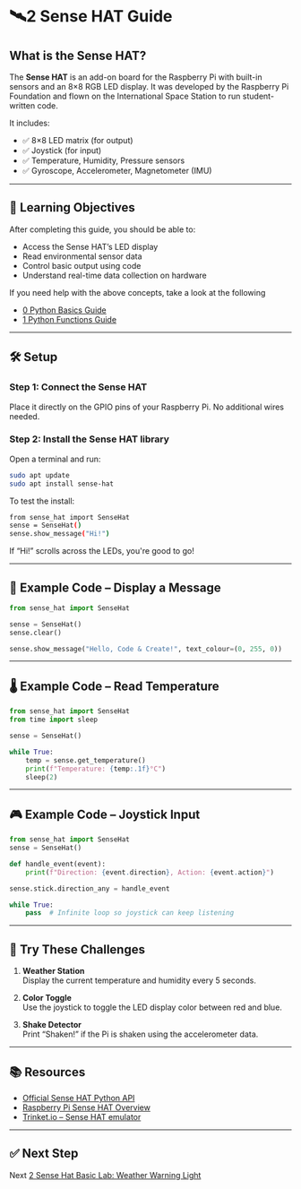 # 🛰️2 Sense HAT Guide

## What is the Sense HAT?

The **Sense HAT** is an add-on board for the Raspberry Pi with built-in sensors and an 8×8 RGB LED display. It was developed by the Raspberry Pi Foundation and flown on the International Space Station to run student-written code.

It includes:
- ✅ 8×8 LED matrix (for output)
- ✅ Joystick (for input)
- ✅ Temperature, Humidity, Pressure sensors
- ✅ Gyroscope, Accelerometer, Magnetometer (IMU)

---

## 🧠 Learning Objectives

After completing this guide, you should be able to:
- Access the Sense HAT’s LED display
- Read environmental sensor data
- Control basic output using code
- Understand real-time data collection on hardware

If you need help with the above concepts, take a look at the following
- [0 Python Basics Guide](/Guides/0-Python_Basics_Guide.md)
- [1 Python Functions Guide](/Guides/1-Python_Functions_Guide.md)

---

## 🛠️ Setup

### Step 1: Connect the Sense HAT
Place it directly on the GPIO pins of your Raspberry Pi. No additional wires needed.

### Step 2: Install the Sense HAT library
Open a terminal and run:

```bash
sudo apt update
sudo apt install sense-hat
```

To test the install:

```bash
from sense_hat import SenseHat
sense = SenseHat()
sense.show_message("Hi!")
```

If “Hi!” scrolls across the LEDs, you're good to go!

---

## 🐍 Example Code – Display a Message

```python
from sense_hat import SenseHat

sense = SenseHat()
sense.clear()

sense.show_message("Hello, Code & Create!", text_colour=(0, 255, 0))
```

---

## 🌡️ Example Code – Read Temperature

```python
from sense_hat import SenseHat
from time import sleep

sense = SenseHat()

while True:
    temp = sense.get_temperature()
    print(f"Temperature: {temp:.1f}°C")
    sleep(2)
```

---

## 🎮 Example Code – Joystick Input

```python
from sense_hat import SenseHat
sense = SenseHat()

def handle_event(event):
    print(f"Direction: {event.direction}, Action: {event.action}")

sense.stick.direction_any = handle_event

while True:
    pass  # Infinite loop so joystick can keep listening
```

---

## 🧪 Try These Challenges

1. **Weather Station**  
   Display the current temperature and humidity every 5 seconds.

2. **Color Toggle**  
   Use the joystick to toggle the LED display color between red and blue.

3. **Shake Detector**  
   Print “Shaken!” if the Pi is shaken using the accelerometer data.

---

## 📚 Resources

- [Official Sense HAT Python API](https://sense-hat.readthedocs.io/en/latest/)
- [Raspberry Pi Sense HAT Overview](https://www.raspberrypi.com/documentation/accessories/sense-hat.html)
- [Trinket.io – Sense HAT emulator](https://trinket.io/sense-hat)

---

## ✅ Next Step

Next [2 Sense Hat Basic Lab: Weather Warning Light](/Labs/2-SenseHat_Basic_Lab.md) 
